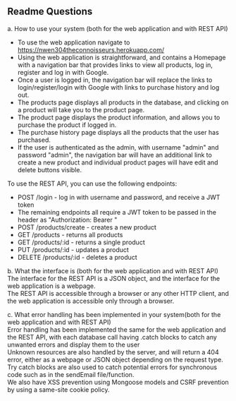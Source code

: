 ## Readme Questions
a. How to use your system (both for the web application and with REST API)  
- To use the web application navigate to https://nwen304theconnoisseurs.herokuapp.com/  
- Using the web application is straightforward, and contains a Homepage with a navigation bar that provides links to view all products, log in, register and log in with Google.  
- Once a user is logged in, the navigation bar will replace the links to login/register/login with Google with links to purchase history and log out.
- The products page displays all products in the database, and clicking on a product will take you to the product page.
- The product page displays the product information, and allows you to purchase the product if logged in.
- The purchase history page displays all the products that the user has purchased.
- If the user is authenticated as the admin, with username "admin" and password "admin", the navigation bar will have an additional link to create a new product and individual product pages will have edit and delete buttons visible.

To use the REST API, you can use the following endpoints:
- POST /login - log in with username and password, and receive a JWT token
- The remaining endpoints all require a JWT token to be passed in the header as "Authorization: Bearer <token>"
- POST /products/create - creates a new product
- GET /products - returns all products
- GET /products/:id - returns a single product
- PUT /products/:id - updates a product
- DELETE /products/:id - deletes a product

b. What the interface is (both for the web application and with REST API) 
The interface for the REST API is a JSON object, and the interface for the web application is a webpage.  
The REST API is accessible through a browser or any other HTTP client, and the web application is accessible only through a browser.


c. What error handling has been implemented in your system(both for the web application and with REST API)  
Error handling has been implemented the same for the web application and the REST API, with each database call having .catch blocks to catch any unwanted errors and display them to the user  
Unknown resources are also handled by the server, and will return a 404 error, either as a webpage or JSON object depending on the request type.
Try catch blocks are also used to catch potential errors for synchronous code such as in the sendEmail file/function.  
We also have XSS prevention using Mongoose models and CSRF prevention by using a same-site cookie policy.